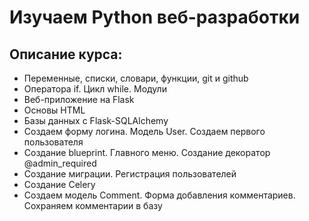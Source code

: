 # Изучаем Python веб-разработки
## Описание курса:
* Переменные, списки, словари, функции, git и github
* Оператора if. Цикл while. Модули
* Веб-приложение на Flask
* Основы HTML
* Базы данных с Flask-SQLAlchemy
* Создаем форму логина. Модель User. Создаем первого пользователя
* Создание blueprint. Главного меню. Создание декоратор @admin_required
* Создание миграции. Регистрация пользователей
* Создание Celery
* Создаем модель Comment. Форма добавления комментариев. Сохраняем комментарии в базу
